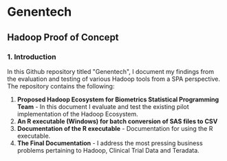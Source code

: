 # Genentech
## Hadoop Proof of Concept
### 1. Introduction
In this Github repository titled "Genentech", I document my findings from the evaluation and testing of various Hadoop tools from a SPA perspective. The repository contains the following: <br />

1. **Proposed Hadoop Ecosystem for Biometrics Statistical Programming Team** - In this document I evaluate and test the existing pilot implementation of the Hadoop Ecosystem.<br />
2. **An R executable (Windows) for batch conversion of SAS files to CSV**<br />
3. **Documentation of the R executable** - Documentation for using the R executable.<br />
4. **The Final Documentation** - I address the most pressing business problems pertaining to Hadoop, Clinical Trial Data and Teradata.<br />

